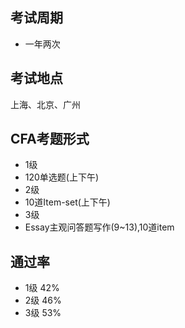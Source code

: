 ## 考试周期
- 一年两次

## 考试地点
上海、北京、广州

## CFA考题形式
- 1级
 - 120单选题(上下午)
- 2级
 - 10道Item-set(上下午)
- 3级
 - Essay主观问答题写作(9~13),10道item
 
 
## 通过率
 - 1级 42%
 - 2级 46%
 - 3级 53%


